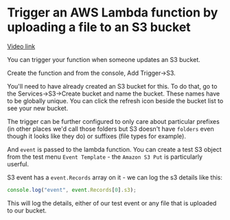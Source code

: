 # Trigger an AWS Lambda function by uploading a file to an S3 bucket

[Video link](https://egghead.io/lessons/aws-trigger-an-aws-lambda-function-by-uploading-a-file-to-an-s3-bucket?pl=learn-aws-lambda-from-scratch-d29d)

You can trigger your function when someone updates an S3 bucket.

Create the function and from the console, Add Trigger->S3.

You'll need to have already created an S3 bucket for this. To do that, go to the Services->S3->Create bucket and name the bucket. These names have to be globally unique. You can click the refresh icon beside the bucket list to see your new bucket.

The trigger can be further configured to only care about particular prefixes (in other places we'd call those folders but S3 doesn't have `folders` even though it looks like they do) or suffixes (file types for example).

And `event` is passed to the lambda function. You can create a test S3 object from the test menu `Event Template` - the `Amazon S3 Put` is particularly userful.

S3 event has a `event.Records` array on it - we can log the s3 details like this:

```js
console.log("event", event.Records[0].s3);
```

This will log the details, either of our test event or any file that is uploaded to our bucket.
